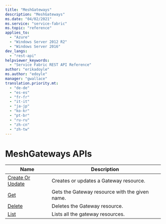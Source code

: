 ```yaml
---
title: "MeshGateways"
description: "MeshGateways"
ms.date: "04/02/2021"
ms.service: "service-fabric"
ms.topic: "reference"
applies_to: 
  - "Azure"
  - "Windows Server 2012 R2"
  - "Windows Server 2016"
dev_langs: 
  - "rest-api"
helpviewer_keywords: 
  - "Service Fabric REST API Reference"
author: "erikadoyle"
ms.author: "edoyle"
manager: "gwallace"
translation.priority.mt: 
  - "de-de"
  - "es-es"
  - "fr-fr"
  - "it-it"
  - "ja-jp"
  - "ko-kr"
  - "pt-br"
  - "ru-ru"
  - "zh-cn"
  - "zh-tw"
---
```

# MeshGateways APIs

| Name | Description |
| --- | --- |
| [Create Or Update](sfclient-api-meshgateway_createorupdate.md) | Creates or updates a Gateway resource.<br/> |
| [Get](sfclient-api-meshgateway_get.md) | Gets the Gateway resource with the given name.<br/> |
| [Delete](sfclient-api-meshgateway_delete.md) | Deletes the Gateway resource.<br/> |
| [List](sfclient-api-meshgateway_list.md) | Lists all the gateway resources.<br/> |


